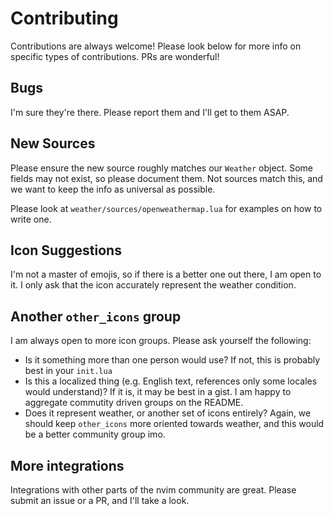 # Contributing

Contributions are always welcome! Please look below for more info on specific types of contributions. PRs are wonderful!

## Bugs
I'm sure they're there. Please report them and I'll get to them ASAP.

## New Sources
Please ensure the new source roughly matches our `Weather` object. Some fields may not exist, so please document them. Not sources match this, and we want to keep the info as universal as possible.

Please look at `weather/sources/openweathermap.lua` for examples on how to write one.

## Icon Suggestions
I'm not a master of emojis, so if there is a better one out there, I am open to it. I only ask that the icon accurately represent the weather condition.

## Another `other_icons` group
I am always open to more icon groups. Please ask yourself the following:

- Is it something more than one person would use? If not, this is probably best in your `init.lua`
- Is this a localized thing (e.g. English text, references only some locales would understand)? If it is, it may be best in a gist. I am happy to aggregate commutity driven groups on the README.
- Does it represent weather, or another set of icons entirely? Again, we should keep `other_icons` more oriented towards weather, and this would be a better community group imo.

## More integrations
Integrations with other parts of the nvim community are great. Please submit an issue or a PR, and I'll take a look.

